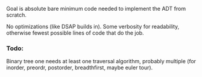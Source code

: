 Goal is absolute bare minimum code needed to implement the ADT from scratch.

No optimizations (like DSAP builds in). Some verbosity for readability, otherwise fewest possible
lines of code that do the job.

### Todo:
Binary tree one needs at least one traversal algorithm, probably multiple (for inorder, preordr, postorder, breadthfirst, maybe euler tour).